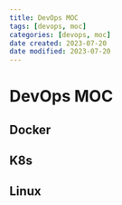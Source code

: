 ```yaml
---
title: DevOps MOC
tags: [devops, moc]
categories: [devops, moc]
date created: 2023-07-20
date modified: 2023-07-20
---
```


# DevOps MOC

## Docker

## K8s

## Linux
